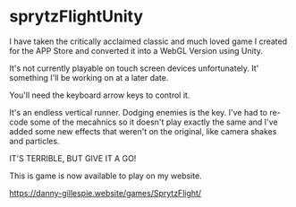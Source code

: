 # sprytzFlightUnity

I have taken the critically acclaimed classic
and much loved game I created for the APP Store
and converted it into a WebGL Version using Unity.

It's not currently playable on touch screen devices
unfortunately. It' something I'll be working on at
a later date.

You'll need the keyboard arrow keys to control it.

It's an endless vertical runner. Dodging enemies
is the key. I've had to re-code some of the mecahnics
so it doesn't play exactly the same and I've added
some new effects that weren't on the original, like
camera shakes and particles.

IT'S TERRIBLE, BUT GIVE IT A GO!

This is game is now available to play on my website.

https://danny-gillespie.website/games/SprytzFlight/

